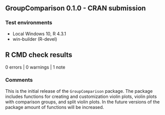 
## GroupComparison 0.1.0 - CRAN submission

### Test environments
* Local Windows 10, R 4.3.1
* win-builder (R-devel)

## R CMD check results

0 errors | 0 warnings | 1 note

### Comments
This is the initial release of the `GroupComparison` package.
The package includes functions for creating and customization violin plots, violin plots with comparison groups, and split violin plots.
In the future versions of the package amount of functions will be increased.
